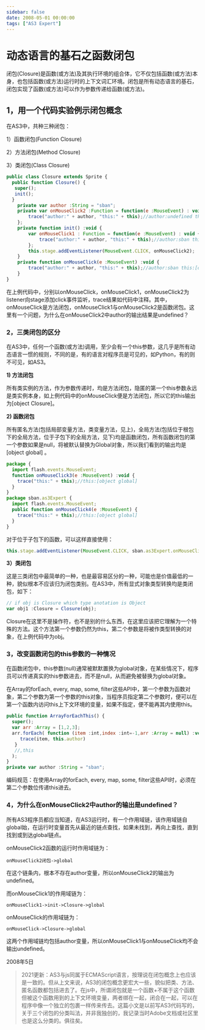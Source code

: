```yaml
---
sidebar: false
date: 2008-05-01 00:00:00
tags: ["AS3 Expert"]
---
```


# 动态语言的基石之函数闭包

闭包(Closure)是函数(或方法)及其执行环境的组合体，它不仅包括函数(或方法)本身，也包括函数(或方法)运行时的上下文词汇环境。闭包是所有动态语言的基石，闭包实现了函数(或方法)可以作为参数传递给函数(或方法)。

## 1，用一个代码实验例示闭包概念

在AS3中，共种三种闭包：

1）函数闭包(Function Closure)

2）方法闭包(Method Closure)

3）类闭包(Class Closure)

```js
public class Closure extends Sprite {
  public function Closure() {
   super();
   init();
  }
	private var author :String = "sban";
	private var onMouseClick2 :Function = function(e :MouseEvent) : void {
		trace("author:" + author, "this:" + this);//author:undefined this:[object global]
	};
	private function init() :void {
		var onMouseClick1 : Function = function(e :MouseEvent) : void {
			trace("author:" + author, "this:" + this);//author:sban this:[object global]
		};
		this.stage.addEventListener(MouseEvent.CLICK, onMouseClick2);
	}
	private function onMouseClick(e :MouseEvent) :void {
		trace("author:" + author, "this:" + this);//author:sban this:[object Closure]
	}
}
```

在上例代码中，分别以onMouseClick，onMouseClick1，onMouseClick2为listener向stage添加click事件监听，trace结果如代码中注释。其中，onMouseClick是方法闭包，onMouseClick1与onMouseClick2是函数闭包。这里有一个问题，为什么在onMouseClick2中author的输出结果是undefined？

### 2，三类闭包的区分

在AS3中，任何一个函数(或方法)调用，至少会有一个this参数，这几乎是所有动态语言一惯的规则，不同的是，有的语言对程序员是可见的，如Python，有的则不可见，如AS3。

**1) 方法闭包**

所有类实例的方法，作为参数传递时，均是方法闭包，隐匿的第一个this参数永远是类实例本身，如上例代码中的onMouseClick便是方法闭包，所以它的this输出为[object Closure]。

**2) 函数闭包**

所有匿名方法(包括局部变量方法，类变量方法，见上)，全局方法(包括位于根包下的全局方法，位于子包下的全局方法，见下)均是函数闭包，所有函数闭包的第一个参数如果是null，将被默认替换为Global对象，所以我们看到的输出均是[object global] 。

```js
package {
  import flash.events.MouseEvent;
  function onMouseClick3(e :MouseEvent) :void {
    trace("this:" + this);//this:[object global]
  }
}
package sban.as3Expert {
  import flash.events.MouseEvent;
  public function onMouseClick4(e :MouseEvent) {
    trace("this:" + this);//this:[object global]
  }
}
```

对于位于子包下的函数，可以这样直接使用：

```js
this.stage.addEventListener(MouseEvent.CLICK, sban.as3Expert.onMouseClick4);
```

**3）类闭包**

这是三类闭包中最简单的一种，也是最容易区分的一种，可能也是价值最低的一种，貌似根本不应该归为闭包类别。在AS3中，所有显式对象类型转换均是类闭包，如下：

```js
// if obj is Closure which type anotation is Object
var obj1 :Closure = Closure(obj);
```

Closure在这里不是操作符，也不是别的什么东西，在这里应该把它理解为一个特殊的方法。这个方法第一个参数仍然为this，第二个参数是将被作类型转换的对象，在上例代码中为obj。

### 3，改变函数闭包的this参数的一种情况

在函数闭包中，this参数(null)通常被默默置换为global对象，在某些情况下，程序员可以传递真实的this参数进去，而不是null，从而避免被替换为global对象。

在Array的forEach, every, map, some, filter这些API中，第一个参数为函数对象，第二个参数为第一个参数的this对象，当程序员指定第二个参数时，便可以在第一个函数内访问this上下文环境的变量，如果不指定，便不能再其内使用this。

```js
public function ArrayForEachThis() {
  super();
  var arr :Array = [1,2,3];
  arr.forEach( function (item :int,index :int=-1,arr :Array = null) :void {
     trace(item, this.author)
   }
   //,this
  );
}
private var author :String = "sban";
```

编码规范：在使用Array的forEach, every, map, some, filter这些API时，必须在第二个参数位传递this进去。

### 4，为什么在onMouseClick2中author的输出是undefined？

所有AS3程序员都应当知道，在AS3运行时，有一个作用域链，该作用域链自global始，在运行时变量首先从最近的链点查找，如果未找到，再向上查找，直到找到或到达global链点。

onMouseClick2函数的运行时作用域链为：

```
onMouseClick2闭包->global
```

在这个链条内，根本不存在author变量，所以onMouseClick2的输出为undefined。

而onMouseClick1的作用域链为：

```
onMouseClick1->init->Closure->global
```

onMouseClick的作用域链为：

```
onMouseClick->Closure->global
```

这两个作用域链均包括author变量，所以onMouseClick1与onMouseClick均不会输出undefined。

2008年5日

> 2021更新：AS3与js同属于ECMAScript语言，按理说在闭包概念上也应该是一致的。但从上文来说，AS3的闭包概念更宏大一些，貌似把类、方法、匿名函数都包括进去了。在js中，所谓闭包就是一个函数+不属于这个函数但被这个函数用到的上下文环境变量，两者绑在一起，闭合在一起，可以在程序中像一个独立的包裹一样传来传去。这篇小文是以前写AS3代码写的，关于三个闭包的分类叫法，并非我独创的，我记录当时Adobe文档或社区里也是这么分类的。俱往矣。